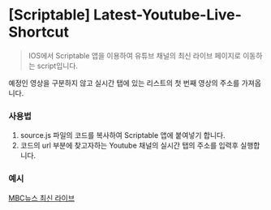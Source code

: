# [Scriptable] Latest-Youtube-Live-Shortcut
> IOS에서 Scriptable 앱을 이용하여 유튜브 채널의
> 최신 라이브 페이지로 이동하는 script입니다.

예정인 영상을 구분하지 않고 실시간 탭에 있는 리스트의 첫 번째 영상의 주소를 가져옵니다.

### 사용법
1. source.js 파일의 코드를 복사하여 Scriptable 앱에 붙여넣기 합니다.
2. 코드의 url 부분에 찾고자하는 Youtube 채널의 실시간 탭의 주소를 입력후 실행합니다.

### 예시
[MBC뉴스 최신 라이브](https://github.com/han-yonggu/Latest-Youtube-Live-ShortCut/blob/main/MBC%20News%20Live%20Source.js)
